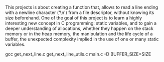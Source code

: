 This projects is about creating a function that, allows to read a line ending with a newline character ('\n') 
from a file descriptor, without knowing its size beforehand. One of the goal of this project is to learn a highly 
interesting new concept in C programming: static variables, and to gain a deeper understanding of allocations, 
whether they happen on the stack memory or in the heap memory, the manipulation and the life cycle of a buffer, 
the unexpected complexity implied in the use of one or many static variables.

gcc get_next_line.c get_next_line_utils.c main.c -D BUFFER_SIZE=SIZE
